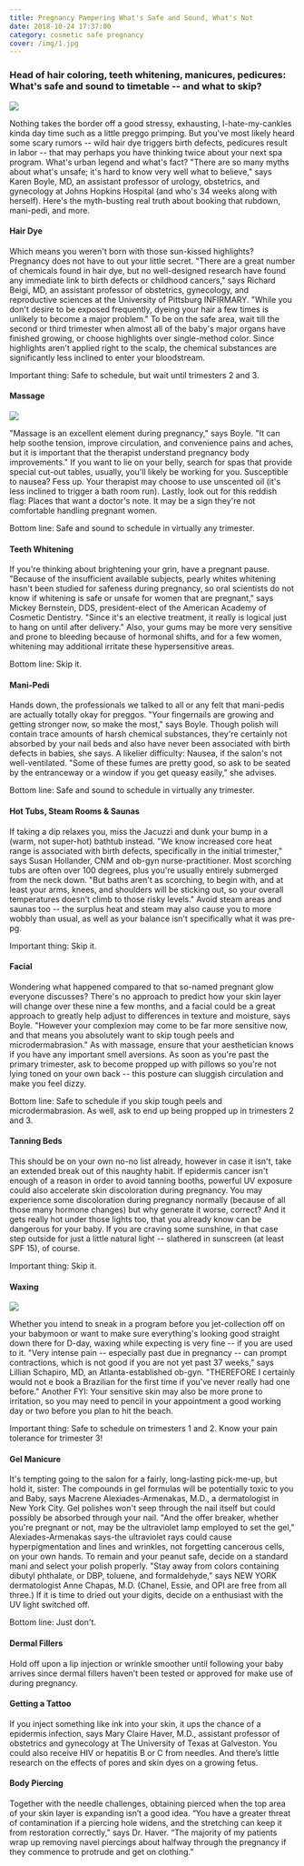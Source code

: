 ```yaml
---
title: Pregnancy Pampering What's Safe and Sound, What's Not
date: 2018-10-24 17:37:00
category: cosmetic safe pregnancy
cover: /img/1.jpg
---
```


<h3>Head of hair coloring, teeth whitening, manicures, pedicures: What's safe and sound to timetable -- and what to skip?</h3>

![](/img/1.jpg)

Nothing takes the border off a good stressy, exhausting, I-hate-my-cankles kinda day time such as a little preggo primping. But you've most likely heard some scary rumors -- wild hair dye triggers birth defects, pedicures result in labor -- that may perhaps you have thinking twice about your next spa program. What's urban legend and what's fact? "There are so many myths about what's unsafe; it's hard to know very well what to believe," says Karen Boyle, MD, an assistant professor of urology, obstetrics, and gynecology at Johns Hopkins Hospital (and who's 34 weeks along with herself). Here's the myth-busting real truth about booking that rubdown, mani-pedi, and more.

#### Hair Dye

Which means you weren't born with those sun-kissed highlights? Pregnancy does not have to out your little secret. "There are a great number of chemicals found in hair dye, but no well-designed research have found any immediate link to birth defects or childhood cancers," says Richard Beigi, MD, an assistant professor of obstetrics, gynecology, and reproductive sciences at the University of Pittsburg INFIRMARY. "While you don't desire to be exposed frequently, dyeing your hair a few times is unlikely to become a major problem." To be on the safe area, wait till the second or third trimester when almost all of the baby's major organs have finished growing, or choose highlights over single-method color. Since highlights aren't applied right to the scalp, the chemical substances are significantly less inclined to enter your bloodstream.

Important thing: Safe to schedule, but wait until trimesters 2 and 3.

<!-- more -->

#### Massage

![](/img/2.jpg)

"Massage is an excellent element during pregnancy," says Boyle. "It can help soothe tension, improve circulation, and convenience pains and aches, but it is important that the therapist understand pregnancy body improvements." If you want to lie on your belly, search for spas that provide special cut-out tables, usually, you'll likely be working for you. Susceptible to nausea? Fess up. Your therapist may choose to use unscented oil (it's less inclined to trigger a bath room run). Lastly, look out for this reddish flag: Places that want a doctor's note. It may be a sign they're not comfortable handling pregnant women.

Bottom line: Safe and sound to schedule in virtually any trimester.

#### Teeth Whitening

If you're thinking about brightening your grin, have a pregnant pause. "Because of the insufficient available subjects, pearly whites whitening hasn't been studied for safeness during pregnancy, so oral scientists do not know if whitening is safe or unsafe for women that are pregnant," says Mickey Bernstein, DDS, president-elect of the American Academy of Cosmetic Dentistry. "Since it's an elective treatment, it really is logical just to hang on until after delivery." Also, your gums may be more very sensitive and prone to bleeding because of hormonal shifts, and for a few women, whitening may additional irritate these hypersensitive areas.

Bottom line: Skip it.

#### Mani-Pedi

Hands down, the professionals we talked to all or any felt that mani-pedis are actually totally okay for preggos. "Your fingernails are growing and getting stronger now, so make the most," says Boyle. Though polish will contain trace amounts of harsh chemical substances, they're certainly not absorbed by your nail beds and also have never been associated with birth defects in babies, she says. A likelier difficulty: Nausea, if the salon's not well-ventilated. "Some of these fumes are pretty good, so ask to be seated by the entranceway or a window if you get queasy easily," she advises.

Bottom line: Safe and sound to schedule in virtually any trimester.

#### Hot Tubs, Steam Rooms & Saunas

If taking a dip relaxes you, miss the Jacuzzi and dunk your bump in a (warm, not super-hot) bathtub instead. "We know increased core heat range is associated with birth defects, specifically in the initial trimester," says Susan Hollander, CNM and ob-gyn nurse-practitioner. Most scorching tubs are often over 100 degrees, plus you're usually entirely submerged from the neck down. "But baths aren't as scorching, to begin with, and at least your arms, knees, and shoulders will be sticking out, so your overall temperatures doesn't climb to those risky levels." Avoid steam areas and saunas too -- the surplus heat and steam may also cause you to more wobbly than usual, as well as your balance isn't specifically what it was pre-pg.

Important thing: Skip it.

#### Facial

Wondering what happened compared to that so-named pregnant glow everyone discusses? There's no approach to predict how your skin layer will change over these nine a few months, and a facial could be a great approach to greatly help adjust to differences in texture and moisture, says Boyle. "However your complexion may come to be far more sensitive now, and that means you absolutely want to skip tough peels and microdermabrasion." As with massage, ensure that your aesthetician knows if you have any important smell aversions. As soon as you're past the primary trimester, ask to become propped up with pillows so you're not lying toned on your own back -- this posture can sluggish circulation and make you feel dizzy.

Bottom line: Safe to schedule if you skip tough peels and microdermabrasion. As well, ask to end up being propped up in trimesters 2 and 3.

#### Tanning Beds

This should be on your own no-no list already, however in case it isn't, take an extended break out of this naughty habit. If epidermis cancer isn't enough of a reason in order to avoid tanning booths, powerful UV exposure could also accelerate skin discoloration during pregnancy. You may experience some discoloration during pregnancy normally (because of all those many hormone changes) but why generate it worse, correct? And it gets really hot under those lights too, that you already know can be dangerous for your baby. If you are craving some sunshine, in that case step outside for just a little natural light -- slathered in sunscreen (at least SPF 15), of course.

Important thing: Skip it.

#### Waxing

![](/img/3.jpg)

Whether you intend to sneak in a program before you jet-collection off on your babymoon or want to make sure everything's looking good straight down there for D-day, waxing while expecting is very fine -- if you are used to it. "Very intense pain -- especially past due in pregnancy -- can prompt contractions, which is not good if you are not yet past 37 weeks," says Lillian Schapiro, MD, an Atlanta-established ob-gyn. "THEREFORE I certainly would not e book a Brazilian for the first time if you've never really had one before." Another FYI: Your sensitive skin may also be more prone to irritation, so you may need to pencil in your appointment a good working day or two before you plan to hit the beach.

Important thing: Safe to schedule on trimesters 1 and 2. Know your pain tolerance for trimester 3!

#### Gel Manicure

It's tempting going to the salon for a fairly, long-lasting pick-me-up, but hold it, sister: The compounds in gel formulas will be potentially toxic to you and Baby, says Macrene Alexiades-Armenakas, M.D., a dermatologist in New York City. Gel polishes won't seep through the nail itself but could possibly be absorbed through your nail. "And the offer breaker, whether you're pregnant or not, may be the ultraviolet lamp employed to set the gel," Alexiades-Armenakas says-the ultraviolet rays could cause hyperpigmentation and lines and wrinkles, not forgetting cancerous cells, on your own hands. To remain and your peanut safe, decide on a standard mani and select your polish properly. "Stay away from colors containing dibutyl phthalate, or DBP, toluene, and formaldehyde," says NEW YORK dermatologist Anne Chapas, M.D. (Chanel, Essie, and OPI are free from all three.) If it is time to dried out your digits, decide on a enthusiast with the UV light switched off.

Bottom line: Just don't.

#### Dermal Fillers

Hold off upon a lip injection or wrinkle smoother until following your baby arrives since dermal fillers haven’t been tested or approved for make use of during pregnancy.

#### Getting a Tattoo

If you inject something like ink into your skin, it ups the chance of a epidermis infection, says Mary Claire Haver, M.D., assistant professor of obstetrics and gynecology at The University of Texas at Galveston. You could also receive HIV or hepatitis B or C from needles. And there’s little research on the effects of pores and skin dyes on a growing fetus.

#### Body Piercing

Together with the needle challenges, obtaining pierced when the top area of your skin layer is expanding isn’t a good idea. “You have a greater threat of contamination if a piercing hole widens, and the stretching can keep it from restoration correctly,” says Dr. Haver. “The majority of my patients wrap up removing navel piercings about halfway through the pregnancy if they commence to protrude and get on clothing.”
